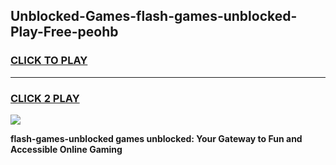 
## Unblocked-Games-flash-games-unblocked-Play-Free-peohb
<h3>
<a href="https://premium76.site?title=flash-games-unblocked&ref=18A1">CLICK TO PLAY</a></h3>
<hr>

<h3>
<a href="https://premium76.site?title=flash-games-unblocked&ref=18A1">CLICK 2 PLAY</a>
  
</h3>

<a href="https://premium76.site?title=flash-games-unblocked&ref=18A1"><img src="https://clearcache.store/games.png"></a>


**flash-games-unblocked games unblocked: Your Gateway to Fun and Accessible Online Gaming**
